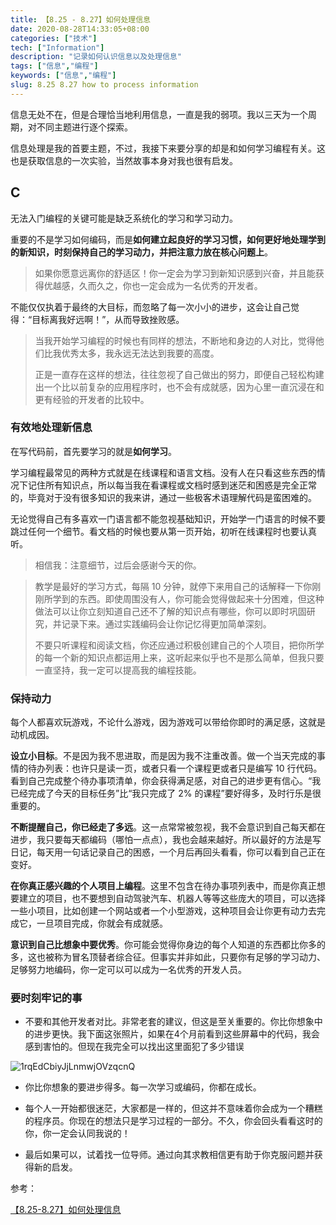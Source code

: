 ```yaml
---
title: 【8.25 - 8.27】如何处理信息
date: 2020-08-28T14:33:05+08:00
categories: ["技术"]
tech: ["Information"]
description: "记录如何认识信息以及处理信息"
tags: ["信息","编程"]
keywords: ["信息","编程"]
slug: 8.25 8.27 how to process information
---
```


信息无处不在，但是合理恰当地利用信息，一直是我的弱项。我以三天为一个周期，对不同主题进行逐个探索。

信息处理是我的首要主题，不过，我接下来要分享的却是和如何学习编程有关。这也是获取信息的一次实验，当然故事本身对我也很有启发。

## C

无法入门编程的关键可能是缺乏系统化的学习和学习动力。

重要的不是学习如何编码，而是**如何建立起良好的学习习惯，如何更好地处理学到的新知识，时刻保持自己的学习动力，并把注意力放在核心问题上**。

> 如果你愿意远离你的舒适区！你一定会为学习到新知识感到兴奋，并且能获得优越感，久而久之，你也一定会成为一名优秀的开发者。

不能仅仅执着于最终的大目标，而忽略了每一次小小的进步，这会让自己觉得：“目标离我好远啊！”，从而导致挫败感。

> 当我开始学习编程的时候也有同样的想法，不断地和身边的人对比，觉得他们比我优秀太多，我永远无法达到我要的高度。
>
> 正是一直存在这样的想法，往往忽视了自己做出的努力，即便自己轻松构建出一个比以前复杂的应用程序时，也不会有成就感，因为心里一直沉浸在和更有经验的开发者的比较中。

### 有效地处理新信息

在写代码前，首先要学习的就是**如何学习**。

学习编程最常见的两种方式就是在线课程和语言文档。没有人在只看这些东西的情况下记住所有知识点，所以每当我在看课程或文档时感到迷茫和困惑是完全正常的，毕竟对于没有很多知识的我来讲，通过一些极客术语理解代码是蛮困难的。

无论觉得自己有多喜欢一门语言都不能忽视基础知识，开始学一门语言的时候不要跳过任何一个细节。看文档的时候也要从第一页开始，初听在线课程时也要认真听。

> 相信我：注意细节，过后会感谢今天的你。

> 教学是最好的学习方式，每隔 10 分钟，就停下来用自己的话解释一下你刚刚所学到的东西。即使周围没有人，你可能会觉得做起来十分困难，但这种做法可以让你立刻知道自己还不了解的知识点有哪些，你可以即时巩固研究，并记录下来。通过实践编码会让你记忆得更加简单深刻。
> 
> 不要只听课程和阅读文档，你还应通过积极创建自己的个人项目，把你所学的每一个新的知识点都运用上来，这听起来似乎也不是那么简单，但我只要一直坚持，我一定可以提高我的编程技能。

### 保持动力

每个人都喜欢玩游戏，不论什么游戏，因为游戏可以带给你即时的满足感，这就是动机成因。

**设立小目标**。不是因为我不思进取，而是因为我不注重改善。做一个当天完成的事情的待办列表：也许只是读一页，或者只看一个课程更或者只是编写 10 行代码。看到自己完成整个待办事项清单，你会获得满足感，对自己的进步更有信心。“我已经完成了今天的目标任务”比“我只完成了 2% 的课程”要好得多，及时行乐是很重要的。

**不断提醒自己，你已经走了多远**。这一点常常被忽视，我不会意识到自己每天都在进步，我只要每天都编码（哪怕一点点），我也会越来越好。所以最好的方法是写日记，每天用一句话记录自己的困惑，一个月后再回头看看，你可以看到自己正在变好。

**在你真正感兴趣的个人项目上编程**。这里不包含在待办事项列表中，而是你真正想要建立的项目，也不要想到自动驾驶汽车、机器人等等这些庞大的项目，可以选择一些小项目，比如创建一个网站或者一个小型游戏，这种项目会让你更有动力去完成它，一旦项目完成，你就会有成就感。

**意识到自己比想象中要优秀**。你可能会觉得你身边的每个人知道的东西都比你多的多，这也被称为冒名顶替者综合征。但事实并非如此，只要你有足够的学习动力、足够努力地编码，你一定可以可以成为一名优秀的开发人员。

### 要时刻牢记的事

- 不要和其他开发者对比。非常老套的建议，但这是至关重要的。你比你想象中的进步更快。我下面这张照片，如果在4个月前看到这些屏幕中的代码，我会感到害怕的。但现在我完全可以找出这里面犯了多少错误

![1rqEdCbiyJjLnmwjOVzqcnQ](/images/8.25-8.27-how-to-process-information.jpeg)

- 你比你想象的要进步得多。每一次学习或编码，你都在成长。

- 每个人一开始都很迷茫，大家都是一样的，但这并不意味着你会成为一个糟糕的程序员。你现在的想法只是学习过程的一部分。不久，你会回头看看这时的你，你一定会认同我说的！

- 最后如果可以，试着找一位导师。通过向其求教相信更有助于你克服问题并获得新的启发。

参考：

[【8.25-8.27】如何处理信息](https://github.com/Gaotianhe/ideas/issues/32)